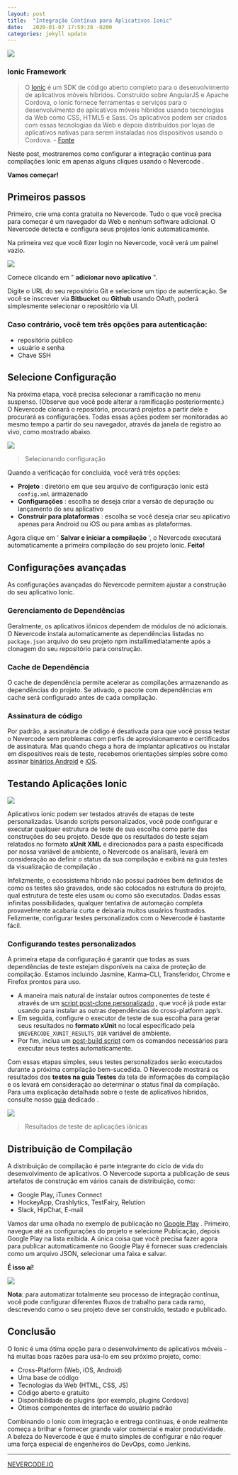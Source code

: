 ```yaml
---
layout: post
title:  "Integração Contínua para Aplicativos Ionic"
date:   2020-01-07 17:59:38 -0200
categories: jekyll update
---
```


![](https://d2mn9dr0jv4622.cloudfront.net/wp-content/uploads/2017/12/06165310/continuous-integration-for-ionic-apps1.png)


### Ionic Framework

>O [Ionic](http://ionicframework.com/) é um SDK de código aberto completo para o desenvolvimento de aplicativos móveis híbridos. Construído sobre AngularJS e Apache Cordova, o Ionic fornece ferramentas e serviços para o desenvolvimento de aplicativos móveis híbridos usando tecnologias da Web como CSS, HTML5 e Sass. Os aplicativos podem ser criados com essas tecnologias da Web e depois distribuídos por lojas de aplicativos nativas para serem instaladas nos dispositivos usando o Cordova. - [Fonte](https://en.wikipedia.org/wiki/Ionic_(mobile_app_framework))

Neste post, mostraremos como configurar a integração contínua para compilações Ionic em apenas alguns cliques usando o Nevercode .

**Vamos começar!**

## Primeiros passos

Primeiro, crie uma conta gratuita no Nevercode. Tudo o que você precisa para começar é um navegador da Web e nenhum software adicional. O Nevercode detecta e configura seus projetos Ionic automaticamente.

Na primeira vez que você fizer login no Nevercode, você verá um painel vazio.

![](https://d2mn9dr0jv4622.cloudfront.net/wp-content/uploads/2017/12/13140346/empty_dashboard1.png)

Comece clicando em " **adicionar novo aplicativo** ".

Digite o URL do seu repositório Git e selecione um tipo de autenticação. Se você se inscrever via **Bitbucket** ou **Github** usando OAuth, poderá simplesmente selecionar o repositório via UI.

### Caso contrário, você tem três opções para autenticação:

- repositório público
- usuário e senha
- Chave SSH

## Selecione Configuração

Na próxima etapa, você precisa selecionar a ramificação no menu suspenso. (Observe que você pode alterar a ramificação posteriormente.) O Nevercode clonará o repositório, procurará projetos a partir dele e procurará as configurações. Todas essas ações podem ser monitoradas ao mesmo tempo a partir do seu navegador, através da janela de registro ao vivo, como mostrado abaixo.

![](https://d2mn9dr0jv4622.cloudfront.net/wp-content/uploads/2017/12/13140336/ionic_configuration.png)

>Selecionando configuração

Quando a verificação for concluída, você verá três opções:

- **Projeto** : diretório em que seu arquivo de configuração Ionic está ```config.xml``` armazenado
- **Configurações** : escolha se deseja criar a versão de depuração ou lançamento do seu aplicativo
- **Construir para plataformas** : escolha se você deseja criar seu aplicativo apenas para Android ou iOS ou para ambas as plataformas.

Agora clique em ' **Salvar e iniciar a compilação** ', o
Nevercode executará automaticamente a primeira compilação do seu projeto Ionic. **Feito!**

## Configurações avançadas

As configurações avançadas do Nevercode permitem ajustar a construção do seu aplicativo Ionic.

### Gerenciamento de Dependências

Geralmente, os aplicativos iônicos dependem de módulos de nó adicionais. O Nevercode instala automaticamente as dependências listadas no ```package.json``` arquivo do seu projeto npm installimediatamente após a clonagem do seu repositório para construção.

### Cache de Dependência

O cache de dependência permite acelerar as compilações armazenando as dependências do projeto. Se ativado, o pacote com dependências em cache será configurado antes de cada compilação.

### Assinatura de código

Por padrão, a assinatura de código é desativada para que você possa testar o Nevercode sem problemas com perfis de aprovisionamento e certificados de assinatura. Mas quando chega a hora de implantar aplicativos ou instalar em dispositivos reais de teste, recebemos orientações simples sobre como assinar [binários Android](https://developer.nevercode.io/docs/signing-android-binaries-in-cordova) e [iOS](https://developer.nevercode.io/docs/code-signing).

## Testando Aplicações Ionic

![](https://d2mn9dr0jv4622.cloudfront.net/wp-content/uploads/2017/12/06084150/testing-ionic-applications.png)

Aplicativos ionic podem ser testados através de etapas de teste personalizadas. Usando scripts personalizados, você pode configurar e executar qualquer estrutura de teste de sua escolha como parte das construções do seu projeto. Desde que os resultados do teste sejam relatados no formato **xUnit XML** e direcionados para a pasta especificada por nossa variável de ambiente, o Nevercode os analisará, levará em consideração ao definir o status da sua compilação e exibirá na guia testes da visualização de compilação .

Infelizmente, o ecossistema híbrido não possui padrões bem definidos de como os testes são gravados, onde são colocados na estrutura do projeto, qual estrutura de teste eles usam ou como são executados. Dadas essas infinitas possibilidades, qualquer tentativa de automação completa provavelmente acabaria curta e deixaria muitos usuários frustrados. Felizmente, configurar testes personalizados com o Nevercode é bastante fácil.


### Configurando testes personalizados

A primeira etapa da configuração é garantir que todas as suas dependências de teste estejam disponíveis na caixa de proteção de compilação. Estamos incluindo Jasmine, Karma-CLI, Transferidor, Chrome e Firefox prontos para uso.


- A maneira mais natural de instalar outros componentes de teste é através de um [script post-clone personalizado](https://developer.nevercode.io/docs/custom-build-steps) , que você já pode estar usando para instalar as outras dependências do cross-platform app’s.
- Em seguida, configure o executor de teste de sua escolha para gerar seus resultados no **formato xUnit** no local especificado pela ```$NEVERCODE_XUNIT_RESULTS_DIR``` variável de ambiente.
- Por fim, inclua um [post-build script](https://developer.nevercode.io/docs/custom-build-steps) com os comandos necessários para executar seus testes automaticamente.

Com essas etapas simples, seus testes personalizados serão executados durante a próxima compilação bem-sucedida. O Nevercode mostrará os resultados dos **testes na guia Testes** da tela de informações da compilação e os levará em consideração ao determinar o status final da compilação. Para uma explicação detalhada sobre o teste de aplicativos híbridos, consulte nosso [guia](https://developer.nevercode.io/docs/testing-hybrid-applications) dedicado .

![](https://d2mn9dr0jv4622.cloudfront.net/wp-content/uploads/2017/12/13140340/ionic_tests.png)

>Resultados de teste de aplicações iônicas

## Distribuição de Compilação

A distribuição de compilação é parte integrante do ciclo de vida do desenvolvimento de aplicativos. O Nevercode suporta a publicação de seus artefatos de construção em vários canais de distribuição, como:

- Google Play, iTunes Connect
- HockeyApp, Crashlytics, TestFairy, Relution
- Slack, HipChat, E-mail

Vamos dar uma olhada no exemplo de publicação no [Google Play](https://developer.nevercode.io/docs/google-play) . Primeiro, navegue até as configurações do projeto e selecione Publicação, depois Google Play na lista exibida. A única coisa que você precisa fazer agora para publicar automaticamente no Google Play é fornecer suas credenciais como um arquivo JSON, selecionar uma faixa e salvar.

**É isso aí!**


![](https://d2mn9dr0jv4622.cloudfront.net/wp-content/uploads/2017/12/13142604/publishing.png)

**Nota**: para automatizar totalmente seu processo de integração contínua, você pode configurar diferentes fluxos de trabalho para cada ramo, descrevendo como o seu projeto deve ser construído, testado e publicado.

## Conclusão

O Ionic é uma ótima opção para o desenvolvimento de aplicativos móveis - há muitas boas razões para usá-lo em seu próximo projeto, como:

- Cross-Platform (Web, iOS, Android)
- Uma base de código
- Tecnologias da Web (HTML, CSS, JS)
- Código aberto e gratuito
- Disponibilidade de plugins (por exemplo, plugins Cordova)
- Ótimos componentes de interface do usuário padrão

Combinando o Ionic com integração e entrega contínuas, é onde realmente começa a brilhar e fornecer grande valor comercial e maior produtividade. A beleza do Nevercode é que é muito simples de configurar e não requer uma força especial de engenheiros do DevOps, como Jenkins.

---

[NEVERCODE.IO](https://nevercode.io/blog/continuous-integration-for-ionic-apps/)

